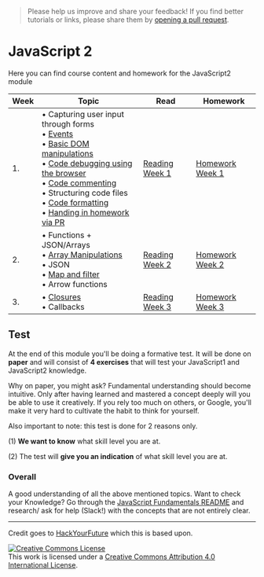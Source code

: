 > Please help us improve and share your feedback! If you find better tutorials
or links, please share them by [opening a pull request](https://github.com/FooCoding/JavaScript2/pulls).

# JavaScript 2

Here you can find course content and homework for the JavaScript2 module

|Week|Topic|Read|Homework|
|----|-----|----|--------|
|1.|• Capturing user input through forms <br>• [Events](http://javascript.info/introduction-browser-events)<br>• [Basic DOM manipulations](../../../fundamentals/blob/master/fundamentals/DOM_manipulation.md)<br>• [Code debugging using the browser](http://javascript.info/debugging-chrome) <br>• [Code commenting](../../../fundamentals/blob/master/fundamentals/code_commenting.md)<br>• Structuring code files<br>• [Code formatting](../../../fundamentals/blob/master/fundamentals/code_formatting.md)<br>• [Handing in homework via PR](../../..//fundamentals/blob/master/fundamentals/homework_pr.md) |[Reading Week 1](/Week1/README.md)|[Homework Week 1](/Week1/MAKEME.md)|
|2.|• Functions + JSON/Arrays<br>• [Array Manipulations](../../../fundamentals/blob/master/fundamentals/array_manipulation.md)<br>• JSON<br>• [Map and filter](../../../fundamentals/blob/master/fundamentals/map_filter.md)<br>• Arrow functions |[Reading Week 2](/Week2/README.md)|[Homework Week 2](/Week2/MAKEME.md)|
|3.|• [Closures](../../../fundamentals/blob/master/fundamentals/scope_closures_this.md) <br>• Callbacks|[Reading Week 3](/Week3/README.md)|[Homework Week 3](/Week3/MAKEME.md)|

## Test
At the end of this module you'll be doing a formative test. It will be done on **paper** and will consist of **4 exercises** that will test your JavaScript1 and JavaScript2 knowledge. 

Why on paper, you might ask? Fundamental understanding should become intuitive. Only after having learned and mastered a concept deeply will you be able to use it creatively. If you rely too much on others, or Google, you'll make it very hard to cultivate the habit to think for yourself.

Also important to note: this test is done for 2 reasons only.

(1) **We want to know** what skill level you are at. 

(2) The test will **give you an indication** of what skill level you are at.


### Overall
A good understanding of all the above mentioned topics. Want to check your Knowledge? Go through the [JavaScript Fundamentals README](../../../fundamentals/blob/master/fundamentals/README.md) and research/ ask for help (Slack!) with the concepts that are not entirely clear.

---
Credit goes to [HackYourFuture](https://github.com/HackYourFuture) which this is based upon.

<a rel="license" href="http://creativecommons.org/licenses/by/4.0/"><img alt="Creative Commons License" style="border-width:0" src="https://i.creativecommons.org/l/by/4.0/88x31.png" /></a><br />This work is licensed under a <a rel="license" href="http://creativecommons.org/licenses/by/4.0/">Creative Commons Attribution 4.0 International License</a>.
